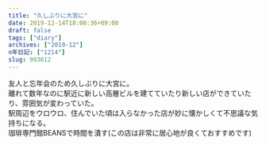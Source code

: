 ```yaml
---
title: "久しぶりに大宮に"
date: 2019-12-14T18:00:36+09:00
draft: false
tags: ["diary"]
archives: ["2019-12"]
n年日記: ["1214"]
slug: 993612
---
```

友人と忘年会のため久しぶりに大宮に。   
離れて数年なのに駅近に新しい高層ビルを建てていたり新しい店ができていたり、雰囲気が変わっていた。   
駅周辺をウロウロ、住んでいた頃は入らなかった店が妙に懐かしくて不思議な気持ちになる。   
珈琲専門館BEANSで時間を潰す(この店は非常に居心地が良くておすすめです)

